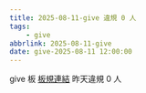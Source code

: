 ```yaml
---
title: 2025-08-11-give 違規 0 人
tags:
    - give
abbrlink: 2025-08-11-give
date: give-2025-08-11 12:00:00
---
```

give 板 [板規連結](https://www.ptt.cc/bbs/give/M.1612495900.A.C32.html)
昨天違規 0 人
